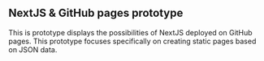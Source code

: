 ## NextJS & GitHub pages prototype

This is prototype displays the possibilities of NextJS deployed on GitHub pages. This prototype focuses specifically on creating static pages based on JSON data.